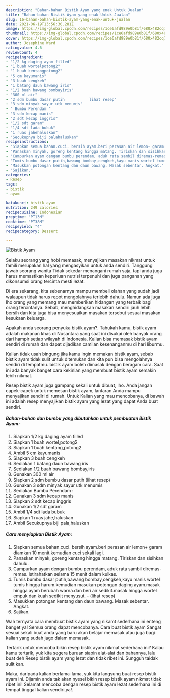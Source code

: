 ```yaml
---
description: "Bahan-bahan Bistik Ayam yang enak Untuk Jualan"
title: "Bahan-bahan Bistik Ayam yang enak Untuk Jualan"
slug: 16-bahan-bahan-bistik-ayam-yang-enak-untuk-jualan
date: 2021-06-19T13:56:30.281Z
image: https://img-global.cpcdn.com/recipes/1ce6afd989e0b81f/680x482cq70/bistik-ayam-foto-resep-utama.jpg
thumbnail: https://img-global.cpcdn.com/recipes/1ce6afd989e0b81f/680x482cq70/bistik-ayam-foto-resep-utama.jpg
cover: https://img-global.cpcdn.com/recipes/1ce6afd989e0b81f/680x482cq70/bistik-ayam-foto-resep-utama.jpg
author: Josephine Ward
ratingvalue: 4.6
reviewcount: 4
recipeingredient:
- "1/2 kg daging ayam filled"
- "1 buah wortelpotong2"
- "1 buah kentangpotong2"
- "5 cm kayumanis"
- "3 buah cengkeh"
- "1 batang daun bawang iris"
- "1/2 buah bawang bombayiris"
- "300 ml air"
- "2 sdm bumbu dasar putih           lihat resep"
- "3 sdm minyak sayur utk menumis"
- " Bumbu Perendam "
- "3 sdm kecap manis"
- "2 sdt kecap inggris"
- "1/2 sdt garam"
- "1/4 sdt lada bubuk"
- "1 ruas jahehaluskan"
- "Secukupnya biji palahaluskan"
recipeinstructions:
- "Siapkan semua bahan.cuci. bersih ayam.beri perasan air lemon+ garam diamkan 10 menit.kemudian cuci sekali lagi."
- "Panaskan minyak, goreng kentang hingga matang. Tiriskan dan sisihkan dahulu."
- "Campurkan ayam dengan bumbu perendam, aduk rata sambil diremas-remas. Istirahatkan selama 15 menit dalam kulkas."
- "Tumis bumbu dasar putih,bawang bombay,cengkeh,kayu manis wortel tumis hingga harum.kemudian masukan potongan daging ayam.masak hingga ayam berubah warna.dan beri air sedikit.masak hingga wortel empuk dan kuah sedikit menyusut.           (lihat resep)"
- "Masukkan potongan kentang dan daun bawang. Masak sebentar. Angkat."
- "Sajikan."
categories:
- Resep
tags:
- bistik
- ayam

katakunci: bistik ayam 
nutrition: 249 calories
recipecuisine: Indonesian
preptime: "PT13M"
cooktime: "PT38M"
recipeyield: "4"
recipecategory: Dessert

---
```



![Bistik Ayam](https://img-global.cpcdn.com/recipes/1ce6afd989e0b81f/680x482cq70/bistik-ayam-foto-resep-utama.jpg)

Selaku seorang yang hobi memasak, menyajikan masakan nikmat untuk famili merupakan hal yang mengasyikan untuk anda sendiri. Tanggung jawab seorang  wanita Tidak sekedar menangani rumah saja, tapi anda juga harus memastikan keperluan nutrisi terpenuhi dan juga panganan yang dikonsumsi orang tercinta mesti lezat.

Di era  sekarang, kita sebenarnya mampu membeli olahan yang sudah jadi walaupun tidak harus repot mengolahnya terlebih dahulu. Namun ada juga lho orang yang memang mau memberikan hidangan yang terbaik bagi orang tercintanya. Sebab, menghidangkan masakan sendiri jauh lebih bersih dan kita juga bisa menyesuaikan masakan tersebut sesuai masakan kesukaan keluarga. 



Apakah anda seorang penyuka bistik ayam?. Tahukah kamu, bistik ayam adalah makanan khas di Nusantara yang saat ini disukai oleh banyak orang dari hampir setiap wilayah di Indonesia. Kalian bisa memasak bistik ayam sendiri di rumah dan dapat dijadikan camilan kesenanganmu di hari liburmu.

Kalian tidak usah bingung jika kamu ingin memakan bistik ayam, sebab bistik ayam tidak sulit untuk ditemukan dan kita pun bisa mengolahnya sendiri di tempatmu. bistik ayam boleh dimasak dengan beragam cara. Saat ini ada banyak banget cara kekinian yang membuat bistik ayam semakin lebih nikmat.

Resep bistik ayam juga gampang sekali untuk dibuat, lho. Anda jangan capek-capek untuk memesan bistik ayam, lantaran Anda mampu menyajikan sendiri di rumah. Untuk Kalian yang mau mencobanya, di bawah ini adalah resep menyajikan bistik ayam yang lezat yang dapat Anda buat sendiri.

<!--inarticleads1-->

##### Bahan-bahan dan bumbu yang dibutuhkan untuk pembuatan Bistik Ayam:

1. Siapkan 1/2 kg daging ayam filled
1. Siapkan 1 buah wortel,potong2
1. Siapkan 1 buah kentang,potong2
1. Ambil 5 cm kayumanis
1. Siapkan 3 buah cengkeh
1. Sediakan 1 batang daun bawang iris
1. Sediakan 1/2 buah bawang bombay,iris
1. Gunakan 300 ml air
1. Siapkan 2 sdm bumbu dasar putih           (lihat resep)
1. Gunakan 3 sdm minyak sayur utk menumis
1. Sediakan  Bumbu Perendam :
1. Gunakan 3 sdm kecap manis
1. Siapkan 2 sdt kecap inggris
1. Gunakan 1/2 sdt garam
1. Ambil 1/4 sdt lada bubuk
1. Siapkan 1 ruas jahe,haluskan
1. Ambil Secukupnya biji pala,haluskan




<!--inarticleads2-->

##### Cara menyiapkan Bistik Ayam:

1. Siapkan semua bahan.cuci. bersih ayam.beri perasan air lemon+ garam diamkan 10 menit.kemudian cuci sekali lagi.
1. Panaskan minyak, goreng kentang hingga matang. Tiriskan dan sisihkan dahulu.
1. Campurkan ayam dengan bumbu perendam, aduk rata sambil diremas-remas. Istirahatkan selama 15 menit dalam kulkas.
1. Tumis bumbu dasar putih,bawang bombay,cengkeh,kayu manis wortel tumis hingga harum.kemudian masukan potongan daging ayam.masak hingga ayam berubah warna.dan beri air sedikit.masak hingga wortel empuk dan kuah sedikit menyusut. -           (lihat resep)
1. Masukkan potongan kentang dan daun bawang. Masak sebentar. Angkat.
1. Sajikan.




Wah ternyata cara membuat bistik ayam yang nikamt sederhana ini enteng banget ya! Semua orang dapat mencobanya. Cara buat bistik ayam Sangat sesuai sekali buat anda yang baru akan belajar memasak atau juga bagi kalian yang sudah jago dalam memasak.

Tertarik untuk mencoba bikin resep bistik ayam nikmat sederhana ini? Kalau kamu tertarik, yuk kita segera buruan siapin alat-alat dan bahannya, lalu buat deh Resep bistik ayam yang lezat dan tidak ribet ini. Sungguh taidak sulit kan. 

Maka, daripada kalian berlama-lama, yuk kita langsung buat resep bistik ayam ini. Dijamin anda tak akan nyesel bikin resep bistik ayam nikmat tidak ribet ini! Selamat mencoba dengan resep bistik ayam lezat sederhana ini di tempat tinggal kalian sendiri,ya!.

